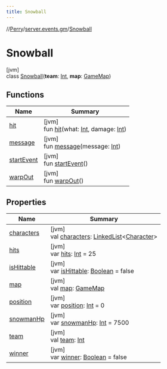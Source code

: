 ```yaml
---
title: Snowball
---
```

//[Perry](../../../index.html)/[server.events.gm](../index.html)/[Snowball](index.html)



# Snowball



[jvm]\
class [Snowball](index.html)(**team**: [Int](https://kotlinlang.org/api/latest/jvm/stdlib/kotlin/-int/index.html), **map**: [GameMap](../../server.maps/-game-map/index.html))



## Functions


| Name | Summary |
|---|---|
| [hit](hit.html) | [jvm]<br>fun [hit](hit.html)(what: [Int](https://kotlinlang.org/api/latest/jvm/stdlib/kotlin/-int/index.html), damage: [Int](https://kotlinlang.org/api/latest/jvm/stdlib/kotlin/-int/index.html)) |
| [message](message.html) | [jvm]<br>fun [message](message.html)(message: [Int](https://kotlinlang.org/api/latest/jvm/stdlib/kotlin/-int/index.html)) |
| [startEvent](start-event.html) | [jvm]<br>fun [startEvent](start-event.html)() |
| [warpOut](warp-out.html) | [jvm]<br>fun [warpOut](warp-out.html)() |


## Properties


| Name | Summary |
|---|---|
| [characters](characters.html) | [jvm]<br>val [characters](characters.html): [LinkedList](https://docs.oracle.com/javase/8/docs/api/java/util/LinkedList.html)<[Character](../../client/-character/index.html)> |
| [hits](hits.html) | [jvm]<br>var [hits](hits.html): [Int](https://kotlinlang.org/api/latest/jvm/stdlib/kotlin/-int/index.html) = 25 |
| [isHittable](is-hittable.html) | [jvm]<br>var [isHittable](is-hittable.html): [Boolean](https://kotlinlang.org/api/latest/jvm/stdlib/kotlin/-boolean/index.html) = false |
| [map](map.html) | [jvm]<br>val [map](map.html): [GameMap](../../server.maps/-game-map/index.html) |
| [position](position.html) | [jvm]<br>var [position](position.html): [Int](https://kotlinlang.org/api/latest/jvm/stdlib/kotlin/-int/index.html) = 0 |
| [snowmanHp](snowman-hp.html) | [jvm]<br>var [snowmanHp](snowman-hp.html): [Int](https://kotlinlang.org/api/latest/jvm/stdlib/kotlin/-int/index.html) = 7500 |
| [team](team.html) | [jvm]<br>val [team](team.html): [Int](https://kotlinlang.org/api/latest/jvm/stdlib/kotlin/-int/index.html) |
| [winner](winner.html) | [jvm]<br>var [winner](winner.html): [Boolean](https://kotlinlang.org/api/latest/jvm/stdlib/kotlin/-boolean/index.html) = false |

